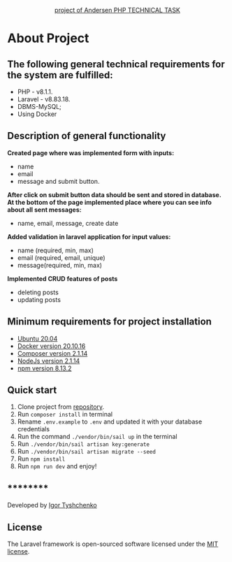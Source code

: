 <p align="center"><a href="https://andersenlab.com" target="_blank">project of Andersen PHP TECHNICAL TASK</a></p>



# About Project
## The following general technical requirements for the system are fulfilled:
- PHP - v8.1.1.
- Laravel - v8.83.18.
- DBMS-MySQL;
- Using Docker

## Description of general functionality

**Created page where was implemented form with inputs:**
- name
- email
- message
  and submit button.

**After click on submit button data should be sent and stored in database.**
**At the bottom of the page implemented place where you can see info about all sent messages:**
- name, email, message, create date

**Added validation in laravel application for input values:**
- name (required, min, max)
- email (required, email, unique)
- message(required, min, max)

**Implemented CRUD features of posts**
- deleting posts
- updating posts

## Minimum requirements for project installation

- [Ubuntu 20.04](https://releases.ubuntu.com/20.04/)
- [Docker version  20.10.16](https://docs.docker.com/desktop/linux/install/)
- [Composer version 2.1.14](https://getcomposer.org/download/)
- [NodeJs version 2.1.14](https://nodejs.org/uk/download/)
- [npm version 8.13.2](https://docs.npmjs.com/cli/v8/commands/npm-install)


## Quick start

1. Clone project from [repository](https://github.com/igotiss/andersen_php_technical_task.git).
2. Run `composer install` in terminal
3. Rename `.env.example` to `.env` and updated it with your database credentials
4. Run the command `./vendor/bin/sail up` in the terminal
5. Run `./vendor/bin/sail artisan key:generate`
6. Run `./vendor/bin/sail artisan migrate --seed`
7. Run `npm install`
8. Run `npm run dev` and enjoy!

## ********
Developed by [Igor Tyshchenko](mailto:igotiss@gmail.com)

## License

The Laravel framework is open-sourced software licensed under the [MIT license](https://opensource.org/licenses/MIT).
